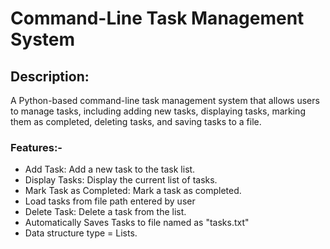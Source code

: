 # Command-Line Task Management System
## Description: 
A Python-based command-line task management system that allows users to manage tasks, including adding new tasks, displaying tasks, marking them as completed, deleting tasks, and saving tasks to a file.

### Features:-
- Add Task: Add a new task to the task list.
- Display Tasks: Display the current list of tasks.
- Mark Task as Completed: Mark a task as completed.
- Load tasks from file path entered by user
- Delete Task: Delete a task from the list.
- Automatically Saves Tasks to file named as "tasks.txt" 
- Data structure type = Lists.
